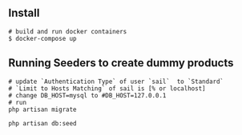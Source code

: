 ## Install

    # build and run docker containers
    $ docker-compose up


## Running Seeders to create dummy products
    # update `Authentication Type` of user `sail`  to `Standard` 
    # `Limit to Hosts Matching` of sail is [% or localhost]
    # change DB_HOST=mysql to #DB_HOST=127.0.0.1
    # run
    php artisan migrate

    php artisan db:seed
